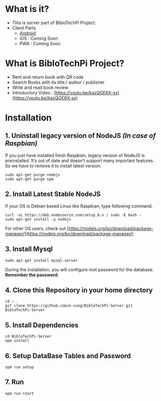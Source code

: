 # What is it?
* This is server part of BibloTechPi Project.
* Cilent Parts
  * [Android](https://github.com/e-sung/BibloTechAndroid)
  * iOS : Coming Soon
  * PWA : Coming Soon
  
# What is BibloTechPi Project?
* Rent and return book with QR code
* Search Books with its title / author / publisher
* Write and read book review 
* Introductory Video : [https://youtu.be/kazQGE6X-ss](https://youtu.be/kazQGE6X-ss) 

# Installation 

## 1. Uninstall legacy version of NodeJS *(In case of Raspbian)*

If you just have installed fresh Raspbian, legacy version of NodeJS is preinstalled.
It’s out of date and doesn’t support many important features. So we have to remove it to install latest version.  

```
sudo apt-get purge nodejs   
sudo apt-get purge npm
```

## 2. Install Latest Stable NodeJS

If your OS is Debian based Linux like Raspbian, type following command.

```
curl -sL https://deb.nodesource.com/setup_6.x | sudo -E bash -
sudo apt-get install -y nodejs
```

For other OS users, check out [https://nodejs.org/ko/download/package-manager/](https://nodejs.org/ko/download/package-manager/) 

## 3. Install Mysql 

```
sudo apt-get install mysql-server 
```

During the installation, you will configure root password for the database. **Remember the password.**

## 4. Clone this Repository in your home directory
```
cd ~
git clone https://github.com/e-sung/BibloTechPi-Server.git BibloTechPi-Server
```

## 5. Install Dependencies
```
cd BibloTechPi-Server
npm install
```

## 6. Setup DataBase Tables  and Password
```
npm run setup
```

## 7. Run
```
npm run start
```
